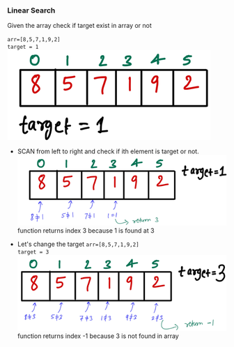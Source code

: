 ### Linear Search
Given the array check if target exist in array or not

`arr=[8,5,7,1,9,2]`<br>
`target = 1`
![image](https://github.com/mayankdubey1996/DSA_and_Leetcode/blob/main/1.Linear%20Search/images/1.linear_search.png)

- SCAN from left to right and check if ith element is target or not.
![image](https://github.com/mayankdubey1996/DSA_and_Leetcode/blob/main/1.Linear%20Search/images/1.1linear_search.png)
function returns index 3 because 1 is found at 3

- Let's change the target
`arr=[8,5,7,1,9,2]`<br>
`target = 3`
![image](https://github.com/mayankdubey1996/DSA_and_Leetcode/blob/main/1.Linear%20Search/images/1.2linear_search.png)
function returns index -1 because 3 is not found in array
